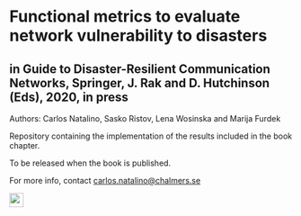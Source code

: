 # Functional metrics to evaluate network vulnerability to disasters
## in Guide to Disaster-Resilient Communication Networks, Springer, J. Rak and D. Hutchinson (Eds), 2020, in press

Authors: Carlos Natalino, Sasko Ristov, Lena Wosinska and Marija Furdek

Repository containing the implementation of the results included in the book chapter.

To be released when the book is published.

For more info, contact carlos.natalino@chalmers.se

<a href="https://www.researchgate.net/profile/Carlos_Natalino" alt="ResearchGate profile"><img style="height: 25px" src="https://i1.rgstatic.net/ii/institution.image/AS%3A267458164789257%401440778403888_l"/></a>